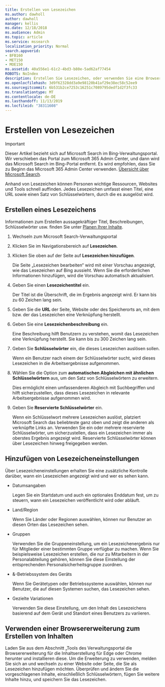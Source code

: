 ```yaml
---
title: Erstellen von Lesezeichen
ms.author: dawholl
author: dawholl
manager: kellis
ms.date: 12/18/2018
ms.audience: Admin
ms.topic: article
ms.service: mssearch
localization_priority: Normal
search.appverid:
- BFB160
- MET150
- MOE150
ms.assetid: 40a556e1-61c2-4bd3-b80e-5ad62af77454
ROBOTS: NoIndex
description: Erstellen Sie Lesezeichen, oder verwenden Sie eine Browsererweiterung, um diese zu Ihren Microsoft Search-Arbeitsergebnissen hinzuzufügen.
ms.openlocfilehash: 3d9f62328dd3a9e98120b41af29e38ec58c52ee9
ms.sourcegitcommit: 6b531b2ce7253c16251c7089795dedf1d2f3fc33
ms.translationtype: MT
ms.contentlocale: de-DE
ms.lasthandoff: 11/13/2019
ms.locfileid: "38311608"
---
```

# <a name="create-bookmarks"></a>Erstellen von Lesezeichen

> [!IMPORTANT]
> Dieser Artikel bezieht sich auf Microsoft Search im Bing-Verwaltungsportal. Wir verschieben das Portal zum Microsoft 365 Admin Center, und dann wird das Microsoft Search im Bing-Portal entfernt. Es wird empfohlen, dass Sie zu Beginn das Microsoft 365 Admin Center verwenden. [Übersicht über Microsoft Search](overview-microsoft-search.md).
    
Anhand von Lesezeichen können Personen wichtige Ressourcen, Websites und Tools schnell auffinden. Jedes Lesezeichen umfasst einen Titel, eine URL sowie einen Satz von Schlüsselwörtern, durch die es ausgelöst wird.
  
## <a name="create-a-bookmark"></a>Erstellen eines Lesezeichens

Informationen zum Erstellen aussagekräftiger Titel, Beschreibungen, Schlüsselwörter usw. finden Sie unter [Planen Ihrer Inhalte](plan-your-content.md).
  
1. Wechseln zum Microsoft Search-Verwaltungsportal
    
2. Klicken Sie im Navigationsbereich auf **Lesezeichen**.
    
3. Klicken Sie oben auf der Seite auf **Lesezeichen hinzufügen**.
    
    Die Seite „Lesezeichen bearbeiten“ wird mit einer Vorschau angezeigt, wie das Lesezeichen auf Bing aussieht. Wenn Sie die erforderlichen Informationen hinzufügen, wird die Vorschau automatisch aktualisiert.
    
4. Geben Sie einen **Lesezeichentitel** ein.
    
    Der Titel ist die Überschrift, die im Ergebnis angezeigt wird. Er kann bis zu 60 Zeichen lang sein.
    
5. Geben Sie die **URL** der Seite, Website oder des Speicherorts an, mit dem bzw. der das Lesezeichen eine Verknüpfung herstellt. 
    
6. Geben Sie eine **Lesezeichenbeschreibung** ein.
    
    Eine Beschreibung hilft Benutzern zu verstehen, womit das Lesezeichen eine Verknüpfung herstellt. Sie kann bis zu 300 Zeichen lang sein.
    
7. Geben Sie **Schlüsselwörter** ein, die dieses Lesezeichen auslösen sollen. 
    
    Wenn ein Benutzer nach einem der Schlüsselwörter sucht, wird dieses Lesezeichen in die Arbeitsergebnisse aufgenommen.
    
8. Wählen Sie die Option zum **automatischen Abgleichen mit ähnlichen Schlüsselwörtern** aus, um den Satz von Schlüsselwörtern zu erweitern. 
    
    Dies ermöglicht einen umfassenderen Abgleich mit Suchbegriffen und hilft sicherzustellen, dass dieses Lesezeichen in relevante Arbeitsergebnisse aufgenommen wird.
    
9. Geben Sie **Reservierte Schlüsselwörter** ein.
    
    Wenn ein Schlüsselwort mehrere Lesezeichen auslöst, platziert Microsoft Search das beliebteste ganz oben und zeigt die anderen als verknüpfte Links an. Verwenden Sie ein oder mehrere reservierte Schlüsselwörter, um sicherzustellen, dass ein Lesezeichen immer als oberstes Ergebnis angezeigt wird. Reservierte Schlüsselwörter können über Lesezeichen hinweg freigegeben werden.
    
## <a name="add-bookmark-settings"></a>Hinzufügen von Lesezeicheneinstellungen

Über Lesezeicheneinstellungen erhalten Sie eine zusätzliche Kontrolle darüber, wann ein Lesezeichen angezeigt wird und wer es sehen kann.
  
- Datumsangaben
    
    Legen Sie ein Startdatum und auch ein optionales Enddatum fest, um zu steuern, wann ein Lesezeichen veröffentlicht wird oder abläuft. 
    
- Land/Region
    
    Wenn Sie Länder oder Regionen auswählen, können nur Benutzer an diesen Orten das Lesezeichen sehen.
    
- Gruppen
    
    Verwenden Sie die Gruppeneinstellung, um ein Lesezeichenergebnis nur für Mitglieder einer bestimmten Gruppe verfügbar zu machen. Wenn Sie beispielsweise Lesezeichen erstellen, die nur zu Mitarbeitern in der Personalabteilung gehören, können Sie diese Einstellung der entsprechenden Personalsicherheitsgruppe zuordnen.
    
- &amp;-Betriebssystem des Geräts
    
    Wenn Sie Gerätetypen oder Betriebssysteme auswählen, können nur Benutzer, die auf diesen Systemen suchen, das Lesezeichen sehen.
    
- Gezielte Variationen
    
    Verwenden Sie diese Einstellung, um den Inhalt des Lesezeichens basierend auf dem Gerät und Standort eines Benutzers zu variieren.
    
## <a name="use-a-browser-extension-to-create-content"></a>Verwenden einer Browsererweiterung zum Erstellen von Inhalten

Laden Sie aus dem Abschnitt „Tools des Verwaltungsportal die Browsererweiterung für die Inhaltserstellung für Edge oder Chrome herunter und installieren diese. Um die Erweiterung zu verwenden, melden Sie sich an und wechseln zu einer Website oder Seite, die Sie als Lesezeichen hinzufügen möchten. Überprüfen und ändern Sie die vorgeschlagenen Inhalte, einschließlich Schlüsselwörtern, fügen Sie weitere Inhalte hinzu, und speichern Sie das Lesezeichen.